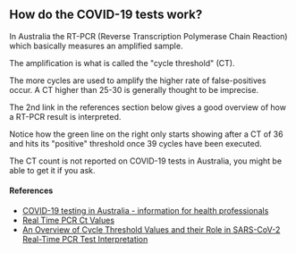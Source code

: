 ## How do the COVID-19 tests work?

In Australia the RT-PCR (Reverse Transcription Polymerase Chain Reaction) which basically measures an amplified sample.

The amplification is what is called the "cycle threshold" (CT).

The more cycles are used to amplify the higher rate of false-positives occur.
A CT higher than 25-30 is generally thought to be imprecise.

The 2nd link in the references section below gives a good overview of how a RT-PCR result is interpreted.

Notice how the green line on the right only starts showing after a CT of 36 and hits its "positive" threshold once 39 cycles have been executed.

The CT count is not reported on COVID-19 tests in Australia, you might be able to get it if you ask.

#### References
- [COVID-19 testing in Australia - information for health professionals](https://www.tga.gov.au/covid-19-testing-australia-information-health-professionals)
- [Real Time PCR Ct Values](https://www.wvdl.wisc.edu/wp-content/uploads/2013/01/WVDL.Info_.PCR_Ct_Values1.pdf)
- [An Overview of Cycle Threshold Values and their Role in SARS-CoV-2 Real-Time PCR Test Interpretation](https://www.publichealthontario.ca/-/media/documents/ncov/main/2020/09/cycle-threshold-values-sars-cov2-pcr.pdf?la=en)